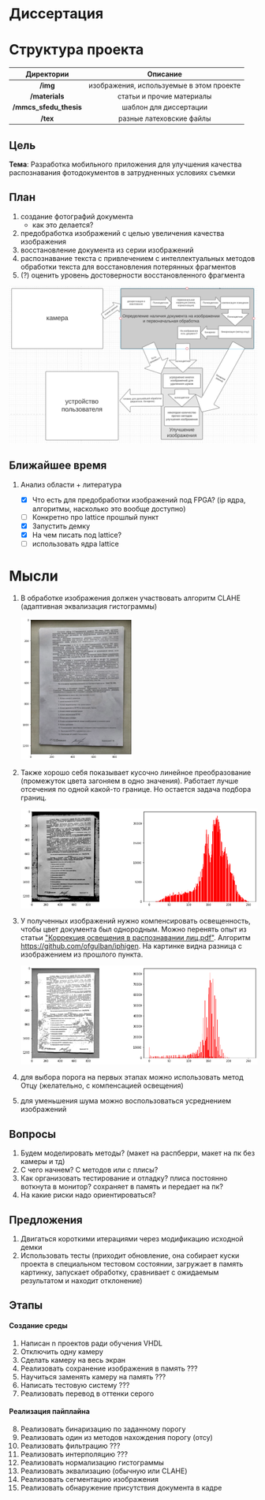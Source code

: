 # Диссертация

# Структура проекта

Директории|Описание
:--:|:--:
**/img**               | изображения, используемые в этом проекте
**/materials**         | статьи и прочие материалы
**/mmcs_sfedu_thesis** | шаблон для диссертации
**/tex**               | разные латеховские файлы


## Цель

**Тема**: Разработка мобильного приложения для улучшения качества распознавания фотодокументов в затрудненных условиях съемки

## План

1. создание фотографий документа 
   - как это делается? 
2. предобработка изображений с целью увеличения качества изображения
3. восстановление документа из серии изображений
4. распознавание текста с привлечением с интеллектуальных методов обработки текста для восстановления потерянных фрагментов
5. (?) оценить уровень достоверности восстановленного фрагмента

![](img/scheme.png)

## Ближайшее время

1. Анализ области + литература
   
   - [x] Что есть для предобработки изображений под FPGA? (ip ядра, алгоритмы, насколько это вообще доступно)
   - [ ] Конкретно про lattice прошлый пункт
   - [x] Запустить демку
   - [x] На чем писать под lattice?
   - [ ] использовать ядра lattice

# Мысли

1. В обработке изображения должен участвовать алгоритм CLAHE (адаптивная эквализация гистограммы)

   <img src="img/clahe_example.png" style="zoom:50%;" />

2. Также хорошо себя показывает кусочно линейное преобразование (промежуток цвета загоняем в одно значения). Работает лучше отсечения по одной какой-то границе. Но остается задача подбора границ.

   ![](img/threshold.png)

3. У полученных изображений нужно компенсировать освещенность, чтобы цвет документа был однородным. Можно перенять опыт из статьи ["Коррекция освещения в распознавании лиц.pdf"](materials/коррекция%20освещения%20в%20распознавании%20лиц.pdf). Алгоритм https://github.com/ofgulban/iphigen. На картинке видна разница с изображением из прошлого пункта. 

   ![](img/very_good_thres.png)

4. для выбора порога на первых этапах можно использовать метод Отцу (желательно, с компенсацией освещения)


5. для уменьшения шума можно воспользоваться усреднением изображений


## Вопросы

1. Будем моделировать методы? (макет на распберри, макет на пк без камеры и тд)
2. С чего начнем? С методов или с плисы?
3. Как организовать тестирование и отладку? плиса постоянно воткнута в монитор? сохраняет в память и передает на пк?
4. На какие риски надо ориентироваться?


## Предложения

1. Двигаться короткими итерациями через модификацию исходной демки
2. Использовать тесты (приходит обновление, она собирает куски проекта в специальном тестовом состоянии, загружает в память картинку, запускает обработку, сравнивает с ожидаемым результатом и находит отклонение)
   

## Этапы

#### Создание среды

1. Написан n проектов ради обучения VHDL 
2. Отключить одну камеру
3. Сделать камеру на весь экран
4. Реализовать сохранение изображения в память     ???
5. Научиться заменять камеру на память    ???
6. Написать тестовую систему    ???
7. Реализовать перевод в оттенки серого

#### Реализация пайплайна

8. Реализовать бинаризацию по заданному порогу
9.  Реализовать один из методов нахождения порогу (отсу)
10. Реализовать фильтрацию     ???
11. Реализовать интерполяцию   ???
12. Реализовать нормализацию гистограммы
13. Реализовать эквализацию (обычную или CLAHE)
14. Реализовать сегментацию изображения
15. Реализовать обнаружение присутствия документа в кадре 